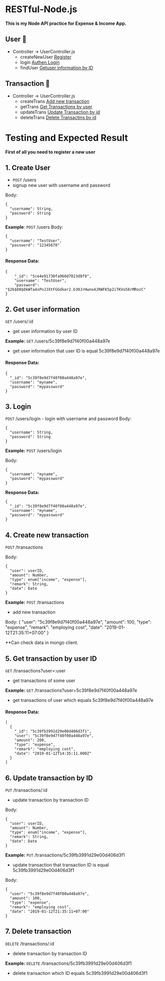 # RESTful-Node.js
**This is my Node API practice for Expense & Income App.**
## User :busts_in_silhouette:
- Controller -> UserController.js
    - createNewUser [Register](https://github.com/giantjeaks/RESTful-Node.js/blob/master/README.md#1-create-user) 
    - login [Authen Login](https://github.com/giantjeaks/RESTful-Node.js/blob/master/README.md#3-login)
    - findUser [Getuser information by ID](https://github.com/giantjeaks/RESTful-Node.js/blob/master/README.md#2-get-user-information)

## Transaction :page_facing_up:
- Controller -> UserController.js 
    - createTrans  [Add new transaction](https://github.com/giantjeaks/RESTful-Node.js/blob/master/README.md#4-create-new-transaction)
    - getTrans [Get Transactions by user](https://github.com/giantjeaks/RESTful-Node.js/blob/master/README.md#5-get-transaction-by-user-id)
    - updateTrans [Update Transaction by id](https://github.com/giantjeaks/RESTful-Node.js/blob/master/README.md#6-update-transaction-by-id)
    - deleteTrans [Delete Transactins by id](https://github.com/giantjeaks/RESTful-Node.js/blob/master/README.md#7-delete-transaction)



# Testing and Expected Result
**First of all you need to register a new user**
## 1. Create User
- `POST` /users 
- signup new user with username and password

Body:
```
{
  "username": String,
  "password": String
}
```
**Example**: `POST` /users
Body:
```
{
  "username": "TestUser",
  "password": "12345678"
}
```
#### Response Data:
```
{
    "_id": "5ce4e91730fa960d7023d8f9",
    "username": "TestUser",
    "password": "$2b$08$OkWTa4xPnJJXtFGGdker2.b30JrHwno4JRWFK5p2iTKVo58rMRozC"
}
```
## 2. Get user information

`GET` /users/:id 
- get user information by user ID

**Example:** `GET` /users/5c39f8e9d7f40f00a448a97e 
- get user information that user ID is equal 5c39f8e9d7f40f00a448a97e

#### Response Data:
```
{
  "_id": "5c39f8e9d7f40f00a448a97e",
  "username": "myname",
  "password": "mypassword"
}
```
## 3. Login
`POST` /users/login - login with username and password 
Body:
```
{
  "username": String,
  "password": String
}
```
**Example:** `POST` /users/login

Body:
```
{
  "username": "myname",
  "password": "mypassword"
}
```
**Response Data:**
```
{
  "_id": "5c39f8e9d7f40f00a448a97e",
  "username": "myname",
  "password": "mypassword"
}
```
## 4. Create new transaction
`POST` /transactions

Body:
```
{
  "user": userID,
  "amount": Number,
  "type": enum["income", "expense"],
  "remark": String,
  "date": Date
}
```
**Example:** `POST` /transactions 
- add new transaction

Body:
{
  "user": "5c39f8e9d7f40f00a448a97e",
  "amount": 100,
  "type": "expense",
  "remark": "employing cost",
  "date": "2019-01-12T21:35:11+07:00"
}

**Can check data in mongo client.

## 5. Get transaction by user ID
`GET` /transactions?user=:user 
- get transactions of some user

**Example:** `GET` /transactions?user=5c39f8e9d7f40f00a448a97e 
- get transactions of user which equals 5c39f8e9d7f40f00a448a97e

#### Response Data:
```
[
  {
    "_id": "5c39fb3991d29e00d406d3f1",
    "user": "5c39f8e9d7f40f00a448a97e",
    "amount": 200,
    "type": "expense",
    "remark": "employing cost",
    "date": "2019-01-12T14:35:11.000Z"
  }
]
```

## 6. Update transaction by ID
`PUT` /transactions/:id 
- update transaction by transaction ID

Body:
```
{
  "user": userID,
  "amount": Number,
  "type": enum["income", "expense"],
  "remark": String,
  "date": Date
}
```
**Example:** `PUT` /transactions/5c39fb3991d29e00d406d3f1 
- update transaction that transaction ID is equal 5c39fb3991d29e00d406d3f1

Body:
```
{
  "user": "5c39f8e9d7f40f00a448a97e",
  "amount": 100,
  "type": "expense",
  "remark": "employing cost",
  "date": "2019-01-12T21:35:11+07:00"
}
```
## 7. Delete transaction
`DELETE` /transactions/:id 
- delete transaction by transaction ID

**Example:** `DELETE` /transactions/5c39fb3991d29e00d406d3f1 
- delete transaction which ID equals 5c39fb3991d29e00d406d3f1
